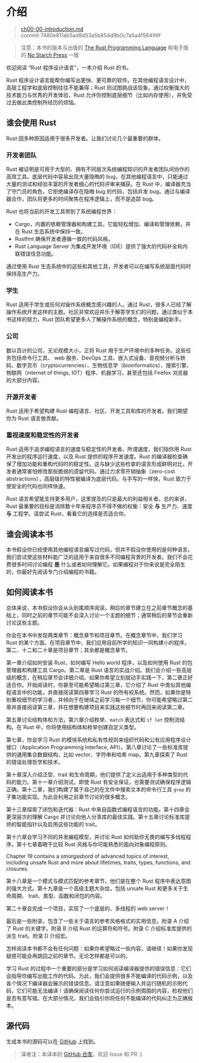 # 介绍

> [ch00-00-introduction.md](https://github.com/rust-lang/book/blob/master/second-edition/src/ch00-00-introduction.md)
> <br>
> commit 7480e811ab5ad8d53a5b854d9b0c7a5a4f58499f

> 注意：本书的版本与出版的 [The Rust Programming Language][nsprust] 
> 和电子版的 [No Starch Press][nsp] 一致

[nsprust]: https://nostarch.com/rust
[nsp]: https://nostarch.com/

欢迎阅读 “Rust 程序设计语言”，一本介绍 Rust 的书。

Rust 程序设计语言能帮你编写出更快、更可靠的软件。在其他编程语言设计中，高层工程学和底层控制往往不能兼得；Rust 则试图挑战该现象。通过权衡强大的技术能力与优秀的开发体验，Rust 允许你控制底层细节（比如内存使用），并免受过去做此类控制所经历的烦恼。

## 谁会使用 Rust

Rust 因多种原因适用于很多开发者。让我们讨论几个最重要的群体。

### 开发者团队

Rust 被证明是可用于大型的、拥有不同层次系统编程知识的开发者团队间协作的高效工具。底层代码中容易出现大量隐晦的 bug，在其他编程语言中，只能通过大量的测试和经验丰富的开发者细心的代码评审来捕获。在 Rust 中，编译器充当了守门员的角色，它拒绝编译存在隐晦 bug 的代码，包括并发 bug。通过与编译器合作，团队将更多的时间聚焦在程序逻辑上，而不是追踪 bug。

Rust 也将当前的开发工具带到了系统编程世界：

* Cargo，内置的依赖管理器和构建工具，它能轻松增加、编译和管理依赖，并在 Rust 生态系统中保持一致。
* Rustfmt 确保开发者遵循一致的代码风格。
* Rust Language Server 为集成开发环境（IDE）提供了强大的代码补全和内联错误信息功能。

通过使用 Rust 生态系统中的这些和其他工具，开发者可以在编写系统层面代码时保持高生产力。

### 学生

Rust 适用于学生或任何对操作系统概念感兴趣的人。通过 Rust，很多人已经了解操作系统开发这样的主题。社区非常欢迎并乐于解答学生们的问题。通过类似于本书这样的努力，Rust 团队希望更多人了解操作系统的概念，特别是编程新手。

### 公司

数以百计的公司，无论规模大小，正将 Rust 用于生产环境中的多种任务。这些任务包括命令行工具、 web 服务、DevOps 工具、嵌入式设备、音视频分析与转码、数字货币（cryptocurrencies）、生物信息学（bioinformatics）、搜索引擎、物联网（internet of things, IOT）程序、机器学习，甚至还包括 Firefox 浏览器的大部分内容。

### 开源开发者

Rust 适用于希望构建 Rust 编程语言、社区、开发工具和库的开发者。我们期望你为 Rust 语言做贡献。

### 重视速度和稳定性的开发者

Rust 适用于追求编程语言的速度与稳定性的开发者。所谓速度，我们指你用 Rust 开发出的程序运行速度，以及 Rust 提供的程序开发速度。Rust 的编译器检查确保了增加功能和重构代码时的稳定性。这与缺少这些检查的语言形成鲜明对比，开发者通常害怕修改那些脆弱的遗留代码。通过力求零开销抽象（zero-cost abstractions），高层级的特性被编译为底层代码，与手写的一样快，Rust 致力于使安全的代码也同样快速。

Rust 语言希望能支持更多用户，这里提及的只是最大的利益相关者。总的来讲，Rust 最重要的目标是消除数十年来程序员不得不做的权衡：安全 **与** 生产力、速度 **与** 工程学。请尝试 Rust，看看它的选择是否适合你。

## 谁会阅读本书

本书假设你已经使用其他编程语言编写过代码，但并不假设你使用的是何种语言。我们尝试使这些材料能广泛的适用于来自很多不同编程背景的开发者。我们不会花费很多时间讨论编程 **是** 什么或者如何理解它。如果编程对于你来说是完全陌生的，你最好先阅读专门介绍编程的书籍。

## 如何阅读本书

总体来说，本书假设你会从头到尾顺序阅读。稍后的章节建立在之前章节概念的基础上，同时之前的章节可能不会深入讨论一个主题的细节；通常稍后的章节会重新讨论这些主题。

你会在本书中发现两类章节：概念章节和项目章节。在概念章节中，我们学习 Rust 的某个方面。在项目章节中，我们应用目前所学的知识一同构建小的程序。第二、十二和二十章是项目章节；其余都是概念章节。

第一章介绍如何安装 Rust，如何编写 Hello world 程序，以及如何使用 Rust 的包管理器和构建工具 Cargo。第二章是 Rust 语言的实战介绍。我们会介绍一些高层级的概念，在稍后章节会详细介绍。如果你希望立刻就动手实践一下，第二章正好适合你。开始阅读时，你甚至可能希望略过第三章，它介绍了 Rust 中类似其他编程语言中的功能，并直接阅读第四章学习 Rust 的所有权系统。然而，如果你是特别重视细节的学习者，并倾向于在继续之前学习每一个细节，你可能希望略过第二章并直接阅读第三章，并在想要构建项目来实践这些细节时再回来阅读第二章。

第五章讨论结构体和方法，第六章介绍枚举、`match` 表达式和 `if let` 控制流结构。在 Rust 中，你将使用结构体和枚举创建自定义类型。

第七章，你会学习 Rust 的模块系统和私有性规则来组织代码和公有应用程序设计接口（Application Programming Interface, API）。第八章讨论了一些标准库提供的通用集合数据结构，比如 vector、字符串和哈希 map。第九章探索了 Rust 的错误处理哲学和技术。

第十章深入介绍泛型、trait 和生命周期，他们提供了定义出适用于多种类型的代码的能力。第十一章介绍测试，即使 Rust 有安全保证，也需要测试确保程序逻辑正确。第十二章，我们构建了属于自己的在文件中搜索文本的命令行工具 `grep` 的子集功能实现。为此会利用之前章节讨论的很多概念。

第十三章探索了闭包和迭代器：Rust 中来自函数式编程语言的功能。第十四章会更深层次的理解 Cargo 并讨论向他人分享库的最佳实践。第十五章讨论标准库提供的智能指针以及启用这些功能的 trait。

第十六章会学习不同的并发编程模型，并讨论 Rust 如何助你无畏的编写多线程程序。第十七章着眼于比较 Rust 风格与你可能熟悉的面向对象编程原则。

Chapter 19 contains a smorgasbord of advanced topics of interest, including unsafe Rust and more about lifetimes, traits, types, functions, and closures.

第十八章是一个模式与模式匹配的参考章节，他们是在整个 Rust 程序中表达意图的强大方式。第十九章是一个高级主题大杂烩，包括 unsafe Rust 和更多关于生命周期、 trait、类型、函数和闭包的内容。

第二十章会完成一个项目，实现了一个底层的、多线程的 web server！

最后是一些附录，包含了一些关于语言的参考风格格式的实用信息。附录 A 介绍了 Rust 的关键字。附录 B 介绍 Rust 的运算符和符号。附录 C 介绍标准库提供的派生 trait。附录 D 介绍宏。

怎样阅读本书都不会有任何问题：如果你希望略过一些内容，请继续！如果你发现疑惑可能会再跳回之前的章节。无论怎样都是可以的。

学习 Rust 的过程中一个重要的部分是学习如何阅读编译器提供的错误信息：它们会指导你编写出能工作的代码。为此，我们会提供很多不能编译的代码示例，以及各个情况下编译器会展示的错误信息。请注意如果随便输入并运行随机的示例代码，它们可能无法编译！请确保阅读任何你尝试运行的示例周围的内容，检视他们是否有意写错。在大部分情况，我们会指引你将任何不能编译的代码纠正为正确版本。

## 源代码

生成本书的源码可以在 [GitHub][book] 上找到。

[book]: https://github.com/rust-lang/book/tree/master/second-edition/src

> 译者注：本译本的 [GitHub 仓库][trpl-zh-cn]，欢迎 Issue 和 PR :)

[trpl-zh-cn]: https://github.com/KaiserY/trpl-zh-cn
